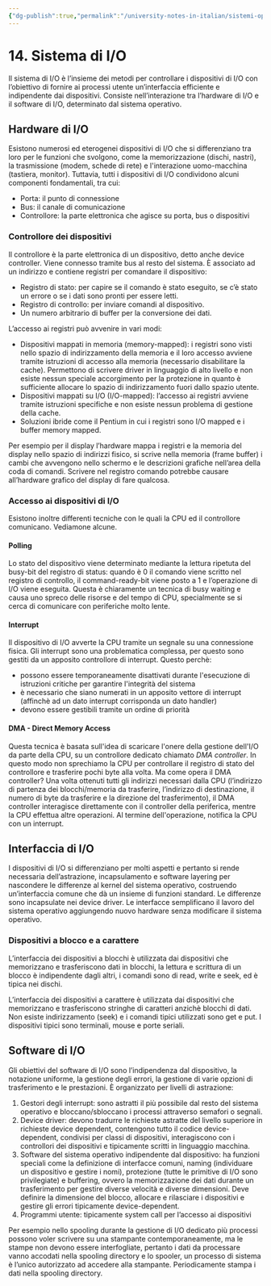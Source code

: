 ```yaml
---
{"dg-publish":true,"permalink":"/university-notes-in-italian/sistemi-operativi/teoria/14-sistema-di-i-o/","created":"2023-05-19T15:58:11.519+02:00","updated":"2023-06-24T14:49:28.483+02:00"}
---
```


# 14. Sistema di I/O
Il sistema di I/O è l’insieme dei metodi per controllare i dispositivi di I/O con l’obiettivo di fornire ai processi utente un’interfaccia efficiente e indipendente dai dispositivi. Consiste nell’interazione tra l’hardware di I/O e il software di I/O, determinato dal sistema operativo.

## Hardware di I/O
Esistono numerosi ed eterogenei dispositivi di I/O che si differenziano tra loro per le funzioni che svolgono, come la memorizzazione (dischi, nastri), la trasmissione (modem, schede di rete) e l'interazione uomo-macchina (tastiera, monitor). Tuttavia, tutti i dispositivi di I/O condividono alcuni componenti fondamentali, tra cui:
- Porta: il punto di connessione
- Bus: il canale di comunicazione
- Controllore: la parte elettronica che agisce su porta, bus o dispositivi

### Controllore dei dispositivi
Il controllore è la parte elettronica di un dispositivo, detto anche device controller. Viene connesso tramite bus al resto del sistema. È associato ad un indirizzo e contiene registri per comandare il dispositivo:
- Registro di stato: per capire se il comando è stato eseguito, se c’è stato un errore o se i dati sono pronti per essere letti.
- Registro di controllo: per inviare comandi al dispositivo.
- Un numero arbitrario di buffer per la conversione dei dati.

L’accesso ai registri può avvenire in vari modi:
- Dispositivi mappati in memoria (memory-mapped): i registri sono visti nello spazio di indirizzamento della memoria e il loro accesso avviene tramite istruzioni di accesso alla memoria (necessario disabilitare la cache). Permettono di scrivere driver in linguaggio di alto livello e non esiste nessun speciale accorgimento per la protezione in quanto è sufficiente allocare lo spazio di indirizzamento fuori dallo spazio utente.
- Dispositivi mappati su I/O (I/O-mapped): l’accesso ai registri avviene tramite istruzioni specifiche e non esiste nessun problema di gestione della cache.
- Soluzioni ibride come il Pentium in cui i registri sono I/O mapped e i buffer memory mapped.

Per esempio per il display l’hardware mappa i registri e la memoria del display nello spazio di indirizzi
fisico, si scrive nella memoria (frame buffer) i cambi che avvengono nello schermo e le descrizioni grafiche nell’area della coda di comandi. Scrivere nel registro comando potrebbe causare all’hardware grafico del display di fare qualcosa.

### Accesso ai dispositivi di I/O
Esistono inoltre differenti tecniche con le quali la CPU ed il controllore comunicano. Vediamone alcune.

#### Polling
Lo stato del dispositivo viene determinato mediante la lettura ripetuta del busy-bit del registro di status: quando è 0 il comando viene scritto nel registro di controllo, il command-ready-bit viene posto a 1 e l’operazione di I/O viene eseguita. Questa è chiaramente un tecnica di busy waiting e causa uno spreco delle risorse e del tempo di CPU, specialmente se si cerca di comunicare con periferiche molto lente.

#### Interrupt
Il dispositivo di I/O avverte la CPU tramite un segnale su una connessione fisica. Gli interrupt sono una problematica complessa, per questo sono gestiti da un apposito controllore di interrupt. Questo perchè:
- possono essere temporaneamente disattivati durante l'esecuzione di istruzioni critiche per garantire l'integrità del sistema
- è necessario che siano numerati in un apposito vettore di interrupt (affinchè ad un dato interrupt corrisponda un dato handler)
- devono essere gestibili tramite un ordine di priorità

#### DMA - Direct Memory Access
Questa tecnica è basata sull'idea di scaricare l'onere della gestione dell'I/O da parte della CPU, su un controllore dedicato chiamato _DMA controller_. In questo modo non sprechiamo la CPU per controllare il registro di stato del controllore e trasferire pochi byte alla volta. Ma come opera il DMA controller?
Una volta ottenuti tutti gli indirizzi necessari dalla CPU (l’indirizzo di partenza dei blocchi/memoria da trasferire, l’indirizzo di destinazione, il numero di byte da trasferire e la direzione del trasferimento), il DMA controller interagisce direttamente con il controller della periferica, mentre la CPU effettua altre operazioni. Al termine dell'operazione, notifica la CPU con un interrupt.

## Interfaccia di I/O
I dispositivi di I/O si differenziano per molti aspetti e pertanto si rende necessaria dell’astrazione, incapsulamento e software layering per nascondere le differenze al kernel del sistema operativo, costruendo un’interfaccia comune che dà un insieme di funzioni standard. Le differenze sono incapsulate nei device driver. Le interfacce semplificano il lavoro del sistema operativo aggiungendo nuovo hardware senza modificare il sistema operativo.

### Dispositivi a blocco e a carattere
L’interfaccia dei dispositivi a blocchi è utilizzata dai dispositivi che memorizzano e trasferiscono dati in blocchi, la lettura e scrittura di un blocco è indipendente dagli altri, i comandi sono di read, write e seek, ed è tipica nei dischi. 

L’interfaccia dei dispositivi a carattere è utilizzata dai dispositivi che memorizzano e trasferiscono stringhe di caratteri anzichè blocchi di dati. Non esiste indirizzamento (seek) e i comandi tipici utilizzati sono get e put. I dispositivi tipici sono terminali, mouse e porte seriali.

## Software di I/O
Gli obiettivi del software di I/O sono l’indipendenza dal dispositivo, la notazione uniforme, la gestione degli errori, la gestione di varie opzioni di trasferimento e le prestazioni.
È organizzato per livelli di astrazione:
1. Gestori degli interrupt: sono astratti il più possibile dal resto del sistema operativo e bloccano/sbloccano i processi attraverso semafori o segnali.
2. Device driver: devono tradurre le richieste astratte del livello superiore in richieste device dependent, contengono tutto il codice device-dependent, condivisi per classi di dispositivi, interagiscono con i controllori dei dispositivi e tipicamente scritti in linguaggio macchina.
3. Software del sistema operativo indipendente dal dispositivo: ha funzioni speciali come la definizione di interfacce comuni, naming (individuare un dispositivo e gestire i nomi), protezione (tutte le primitive di I/O sono privilegiate) e buffering, ovvero la memorizzazione dei dati durante un trasferimento per gestire diverse velocità e diverse dimensioni. Deve definire la dimensione del blocco, allocare e rilasciare i dispositivi e gestire gli errori tipicamente device-dependent.
4. Programmi utente: tipicamente system call per l’accesso ai dispositivi

Per esempio nello spooling durante la gestione di I/O dedicato più processi possono voler scrivere su una stampante contemporaneamente, ma le stampe non devono essere interfogliate, pertanto i dati da processare vanno accodati nella spooling directory e lo spooler, un processo di sistema è l’unico autorizzato ad accedere alla stampante. Periodicamente stampa i dati nella spooling directory.